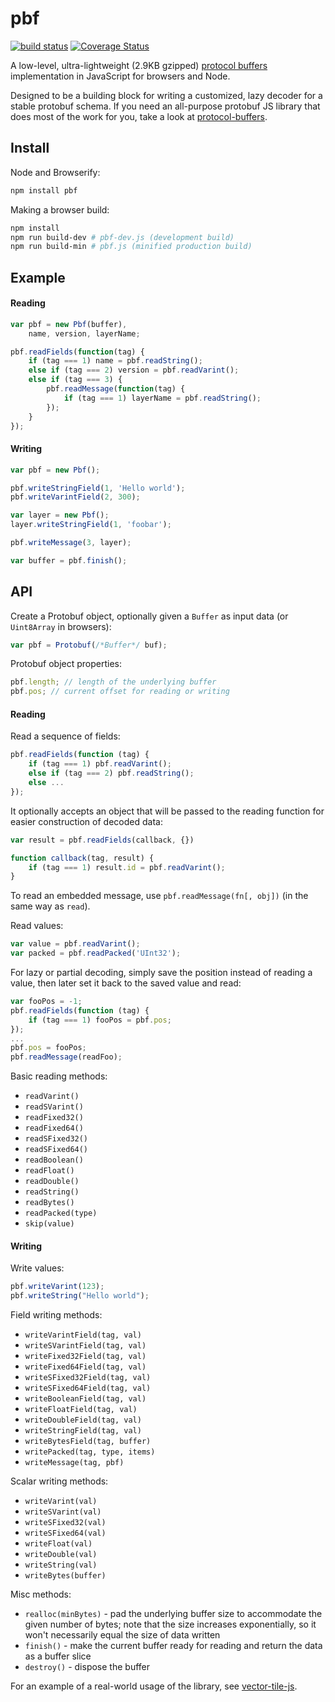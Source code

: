 # pbf

[![build status](https://secure.travis-ci.org/mapbox/pbf.png)](http://travis-ci.org/mapbox/pbf) [![Coverage Status](https://coveralls.io/repos/mapbox/pbf/badge.png)](https://coveralls.io/r/mapbox/pbf)

A low-level, ultra-lightweight (2.9KB gzipped) [protocol buffers](https://developers.google.com/protocol-buffers) implementation in JavaScript for browsers and Node.

Designed to be a building block for writing a customized, lazy decoder for a stable protobuf schema.
If you need an all-purpose protobuf JS library that does most of the work for you,
take a look at [protocol-buffers](https://github.com/mafintosh/protocol-buffers).

## Install

Node and Browserify:

```bash
npm install pbf
```

Making a browser build:

```bash
npm install
npm run build-dev # pbf-dev.js (development build)
npm run build-min # pbf.js (minified production build)
```

## Example

#### Reading

```js
var pbf = new Pbf(buffer),
    name, version, layerName;

pbf.readFields(function(tag) {
    if (tag === 1) name = pbf.readString();
    else if (tag === 2) version = pbf.readVarint();
    else if (tag === 3) {
        pbf.readMessage(function(tag) {
            if (tag === 1) layerName = pbf.readString();
        });
    }
});
```

#### Writing

```js
var pbf = new Pbf();

pbf.writeStringField(1, 'Hello world');
pbf.writeVarintField(2, 300);

var layer = new Pbf();
layer.writeStringField(1, 'foobar');

pbf.writeMessage(3, layer);

var buffer = pbf.finish();
```

## API

Create a Protobuf object, optionally given a `Buffer` as input data (or `Uint8Array` in browsers):

```js
var pbf = Protobuf(/*Buffer*/ buf);
```

Protobuf object properties:

```js
pbf.length; // length of the underlying buffer
pbf.pos; // current offset for reading or writing
```

#### Reading

Read a sequence of fields:

```js
pbf.readFields(function (tag) {
    if (tag === 1) pbf.readVarint();
    else if (tag === 2) pbf.readString();
    else ...
});
```

It optionally accepts an object that will be passed to the reading function for easier construction of decoded data:

```js
var result = pbf.readFields(callback, {})

function callback(tag, result) {
    if (tag === 1) result.id = pbf.readVarint();
}
```

To read an embedded message, use `pbf.readMessage(fn[, obj])` (in the same way as `read`).

Read values:

```js
var value = pbf.readVarint();
var packed = pbf.readPacked('UInt32');
```

For lazy or partial decoding, simply save the position instead of reading a value,
then later set it back to the saved value and read:

```js
var fooPos = -1;
pbf.readFields(function (tag) {
    if (tag === 1) fooPos = pbf.pos;
});
...
pbf.pos = fooPos;
pbf.readMessage(readFoo);
```

Basic reading methods:

* `readVarint()`
* `readSVarint()`
* `readFixed32()`
* `readFixed64()`
* `readSFixed32()`
* `readSFixed64()`
* `readBoolean()`
* `readFloat()`
* `readDouble()`
* `readString()`
* `readBytes()`
* `readPacked(type)`
* `skip(value)`

#### Writing

Write values:

```js
pbf.writeVarint(123);
pbf.writeString("Hello world");
```

Field writing methods:

* `writeVarintField(tag, val)`
* `writeSVarintField(tag, val)`
* `writeFixed32Field(tag, val)`
* `writeFixed64Field(tag, val)`
* `writeSFixed32Field(tag, val)`
* `writeSFixed64Field(tag, val)`
* `writeBooleanField(tag, val)`
* `writeFloatField(tag, val)`
* `writeDoubleField(tag, val)`
* `writeStringField(tag, val)`
* `writeBytesField(tag, buffer)`
* `writePacked(tag, type, items)`
* `writeMessage(tag, pbf)`

Scalar writing methods:

* `writeVarint(val)`
* `writeSVarint(val)`
* `writeSFixed32(val)`
* `writeSFixed64(val)`
* `writeFloat(val)`
* `writeDouble(val)`
* `writeString(val)`
* `writeBytes(buffer)`

Misc methods:

* `realloc(minBytes)` - pad the underlying buffer size to accommodate the given number of bytes;
   note that the size increases exponentially, so it won't necessarily equal the size of data written
* `finish()` - make the current buffer ready for reading and return the data as a buffer slice
* `destroy()` - dispose the buffer

For an example of a real-world usage of the library, see [vector-tile-js](https://github.com/mapbox/vector-tile-js).
